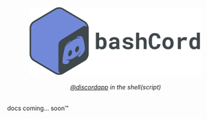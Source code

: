 <div align="center">
    <h3><img align="center" width="400px" src="docs/bashcord.png"></h3>
    <h6><a href="https://github.com/discordapp">@discordapp</a> in the
        shell(script)</h6>
</div>

docs coming... soon™
